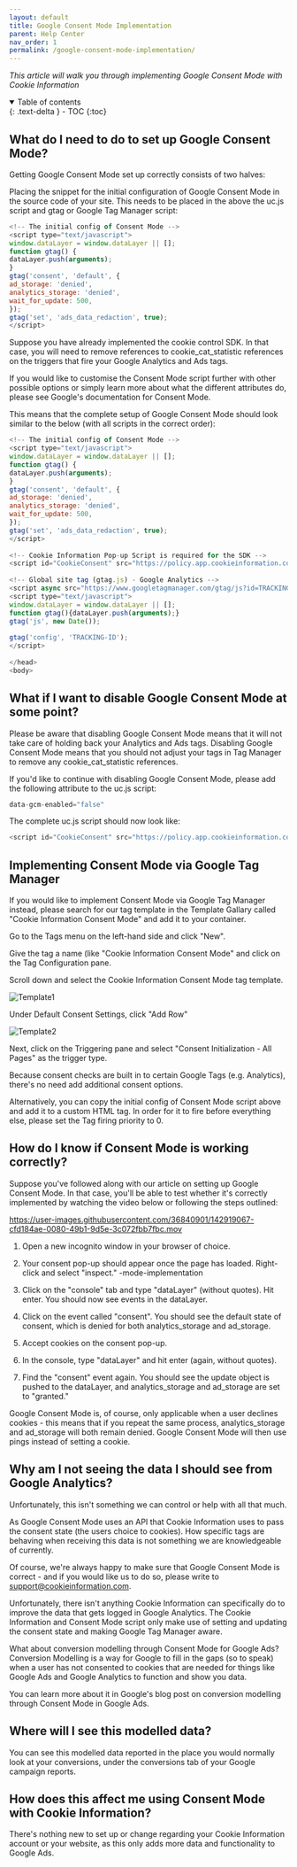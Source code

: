 ```yaml
---
layout: default
title: Google Consent Mode Implementation
parent: Help Center
nav_order: 1
permalink: /google-consent-mode-implementation/
---
```


_This article will walk you through implementing Google Consent Mode with Cookie Information_

<details open markdown="block">
  <summary>
    Table of contents
  </summary>
  {: .text-delta }
- TOC
{:toc}
</details>

## What do I need to do to set up Google Consent Mode?

Getting Google Consent Mode set up correctly consists of two halves:

Placing the snippet for the initial configuration of Google Consent Mode in the source code of your site. This needs to be placed in the <head> above the uc.js script and gtag or Google Tag Manager script:
  
```js
<!-- The initial config of Consent Mode -->
<script type="text/javascript">
window.dataLayer = window.dataLayer || [];
function gtag() {
dataLayer.push(arguments);
}
gtag('consent', 'default', {
ad_storage: 'denied',
analytics_storage: 'denied',
wait_for_update: 500,
});
gtag('set', 'ads_data_redaction', true);
</script>
```

Suppose you have already implemented the cookie control SDK. In that case, you will need to remove references to cookie_cat_statistic references on the triggers that fire your Google Analytics and Ads tags.

If you would like to customise the Consent Mode script further with other possible options or simply learn more about what the different attributes do, please see Google's documentation for Consent Mode.

This means that the complete setup of Google Consent Mode should look similar to the below (with all scripts in the correct order):

```js
<!-- The initial config of Consent Mode -->
<script type="text/javascript">
window.dataLayer = window.dataLayer || [];
function gtag() {
dataLayer.push(arguments);
}
gtag('consent', 'default', {
ad_storage: 'denied',
analytics_storage: 'denied',
wait_for_update: 500,
});
gtag('set', 'ads_data_redaction', true);
</script>
​
<!-- Cookie Information Pop-up Script is required for the SDK -->
<script id="CookieConsent" src="https://policy.app.cookieinformation.com/uc.js" data-culture="EN" type="text/javascript"></script>
​
<!-- Global site tag (gtag.js) - Google Analytics -->
<script async src="https://www.googletagmanager.com/gtag/js?id=TRACKING-ID"></script>
<script type="text/javascript">
window.dataLayer = window.dataLayer || [];
function gtag(){dataLayer.push(arguments);}
gtag('js', new Date());
​
gtag('config', 'TRACKING-ID');
</script>
​
</head>
<body>
```

## What if I want to disable Google Consent Mode at some point?
  
Please be aware that disabling Google Consent Mode means that it will not take care of holding back your Analytics and Ads tags. Disabling Google Consent Mode means that you should not adjust your tags in Tag Manager to remove any cookie_cat_statistic references.

If you'd like to continue with disabling Google Consent Mode, please add the following attribute to the uc.js script:

```js
data-gcm-enabled="false"
```
  
The complete uc.js script should now look like:
  
```js
<script id="CookieConsent" src="https://policy.app.cookieinformation.com/uc.js" data-culture="EN" data-gcm-enabled="false" type="text/javascript"></script>
```

## Implementing Consent Mode via Google Tag Manager

If you would like to implement Consent Mode via Google Tag Manager instead, please search for our tag template in the Template Gallary called "Cookie Information Consent Mode" and add it to your container.

Go to the Tags menu on the left-hand side and click "New". 

Give the tag a name (like "Cookie Information Consent Mode" and click on the Tag Configuration pane. 

Scroll down and select the Cookie Information Consent Mode tag template.

![Template1](../assets/consent-mode-implementation/tag-template-1.png)

Under Default Consent Settings, click "Add Row"

![Template2](../assets/consent-mode-implementation/tag-template-2.png)
 
Next, click on the Triggering pane and select "Consent Initialization - All Pages" as the trigger type.

Because consent checks are built in to certain Google Tags (e.g. Analytics), there's no need add additional consent options.

Alternatively, you can copy the initial config of Consent Mode script above and add it to a custom HTML tag. In order for it to fire before everything else, please set the Tag firing priority to 0.

## How do I know if Consent Mode is working correctly?
  
Suppose you've followed along with our article on setting up Google Consent Mode. In that case, you'll be able to test whether it's correctly implemented by watching the video below or following the steps outlined:
  
https://user-images.githubusercontent.com/36840901/142919067-cfd184ae-0080-49b1-9d5e-3c072fbb7fbc.mov


1. Open a new incognito window in your browser of choice.

2. Your consent pop-up should appear once the page has loaded. Right-click and select "inspect."
-mode-implementation
3. Click on the "console" tab and type "dataLayer" (without quotes). Hit enter. You should now see events in the dataLayer.

4. Click on the event called "consent". You should see the default state of consent, which is denied for both analytics_storage and ad_storage.

5. Accept cookies on the consent pop-up.

6. In the console, type "dataLayer" and hit enter (again, without quotes).

7. Find the "consent" event again. You should see the update object is pushed to the dataLayer, and analytics_storage and ad_storage are set to "granted."

Google Consent Mode is, of course, only applicable when a user declines cookies - this means that if you repeat the same process, analytics_storage and ad_storage will both remain denied. Google Consent Mode will then use pings instead of setting a cookie.

## Why am I not seeing the data I should see from Google Analytics?
  
Unfortunately, this isn't something we can control or help with all that much.

As Google Consent Mode uses an API that Cookie Information uses to pass the consent state (the users choice to cookies). How specific tags are behaving when receiving this data is not something we are knowledgeable of currently.

Of course, we're always happy to make sure that Google Consent Mode is correct - and if you would like us to do so, please write to support@cookieinformation.com.

Unfortunately, there isn't anything Cookie Information can specifically do to improve the data that gets logged in Google Analytics. The Cookie Information and Consent Mode script only make use of setting and updating the consent state and making Google Tag Manager aware.

What about conversion modelling through Consent Mode for Google Ads?
Conversion Modelling is a way for Google to fill in the gaps (so to speak) when a user has not consented to cookies that are needed for things like Google Ads and Google Analytics to function and show you data.

You can learn more about it in Google's blog post on conversion modelling through Consent Mode in Google Ads.

## Where will I see this modelled data?
  
You can see this modelled data reported in the place you would normally look at your conversions, under the conversions tab of your Google campaign reports.

## How does this affect me using Consent Mode with Cookie Information?
  
There's nothing new to set up or change regarding your Cookie Information account or your website, as this only adds more data and functionality to Google Ads.
